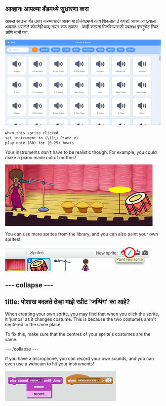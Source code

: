 ## आव्हानः आपल्या बँडमध्ये सुधारणा करा

आपला स्वतःचा बँड तयार करण्यासाठी आपण या प्रोजेक्टमध्ये काय शिकलात ते वापरा! आपण आपल्याला आवडत असलेले कोणतेही वाद्य तयार करू शकता - काही कल्पना मिळविण्यासाठी उपलब्ध इन्स्ट्रुमेंट स्पिट आणि ध्वनी पहा.

![स्क्रीनशॉट](images/band-ideas-sounds.png)

```blocks3
when this sprite clicked
set instrument to (\(1\) Piano v)
play note (60) for (0.25) beats
```

Your instruments don't have to be realistic though. For example, you could make a piano made out of muffins!

![screenshot](images/band-piano.png)

You can use more sprites from the library, and you can also paint your own sprites!

![screenshot](images/band-draw.png)

## \--- collapse \---

## title: पोशाख बदलते तेव्हा माझे स्प्रीट 'जम्पिंग' का आहे?

When creating your own sprite, you may find that when you click the sprite, it 'jumps' as it changes costume. This is because the two costumes aren't centered in the same place.

To fix this, make sure that the centres of your sprite's costumes are the same.

\--- /collapse \---

If you have a microphone, you can record your own sounds, and you can even use a webcam to hit your instruments!

![screenshot](images/band-io.png)